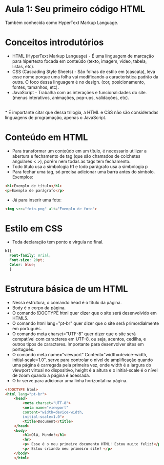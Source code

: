 # Aula 1: Seu primeiro código HTML 

Também conhecida como HyperText Markup Language.


# Conceitos introdutórios

* HTML (HyperText Markup Language) - É uma linguagem de marcação para hipertexto focada em conteúdo (texto, imagem, vídeo, tabela, listas, etc). 
* CSS (Cascading Style Sheets) - São folhas de estilo em (cascata), leva esse nome porque uma folha vai modificando a característica padrão da outra. O foco dessa linguagem é no design. (cor, posicionamento, fontes, tamanhos, etc).
* JavaScript - Trabalha com as interações e funcionalidades do site. (menus interativos, animações, pop-ups, validações, etc). 
<br>
* É importante citar que dessa trilogia, a HTML e CSS não são consideradas linguagens de programação, apenas o JavaScript.



# Conteúdo em HTML

* Para transformar um conteúdo em um título, é necessario utilizar a abertura e fechamento de tag (que são chamados de colchetes angulares < >), porém nem todas as tags tem fechamento.
* Todo título usa a simbologia h1 e todo parágrafo usa a simbologia p
* Para fechar uma tag, só precisa adicionar uma barra antes do símbolo. Exemplos:
~~~html
<h1>Exemplo de título</h1>
<p>Exemplo de parágrafo</p> 
~~~

*  Já para inserir uma foto:
~~~html
<img src="foto.png" alt="Exemplo de foto">
 ~~~
 
 # Estilo em CSS
 
 * Toda declaração tem ponto e vírgula no final.
~~~css
h1{ 
  Font-family: Arial; 
  Font-size: 20pt; 
  Color: blue; 
  } 
~~~

# Estrutura básica de um HTML

* Nessa estrutura, o comando head é o título da página.
* Body é o corpo da página.
* O comando !DOCTYPE html quer dizer que o site será desenvolvido em HTML5.
* O comando html lang="pt-br" quer dizer que o site será primordialmente em português.
* O comando meta charset="UTF-8" quer dizer que o site será compatível com caracteres em UTF-8, ou seja, acentos, cedilha, e outros tipos de caracteres. Importante para desenvolver sites em português.
* O comando meta name="viewport" 
Content="width=device-width, 
Initial-scale=1.0", serve para controlar o nível de amplificação quando uma página é carregada pela primeira vez, onde width é a largura do viewport virtual no dispositivo, height é a altura e o initial-scale é o nível de zoom quando a página é acessada.
* O hr serve para adicionar uma linha horizontal na página.

~~~html
<!DOCTYPE html> 
<html lang="pt-br">
    <head>
        <meta charset="UTF-8">
        <meta name="viewport"
        content="width=device-width,
        initial-scale=1.0">
        <title>Document</title>
    </head>
    <body>
        <h1>Olá, Mundo!</h1>
        <hr>
        <p> Esse é o meu primeiro documento HTML! Estou muito feliz!</p> 
        <p> Estou criando meu primeiro site! </p>
    </body>
    </html>
~~~
